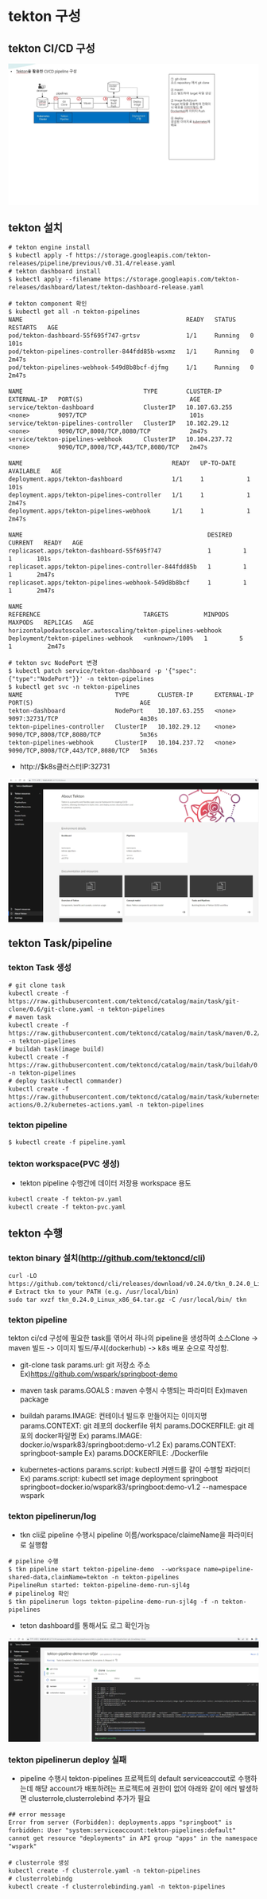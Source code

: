 # tekton 구성

## tekton CI/CD 구성
<img src="images/tekton-cicd.jpg" align="center" />


## tekton 설치
```text
# tekton engine install
$ kubectl apply -f https://storage.googleapis.com/tekton-releases/pipeline/previous/v0.31.4/release.yaml
# tekton dashboard install
$ kubectl apply --filename https://storage.googleapis.com/tekton-releases/dashboard/latest/tekton-dashboard-release.yaml

# tekton component 확인
$ kubectl get all -n tekton-pipelines
NAME                                              READY   STATUS    RESTARTS   AGE
pod/tekton-dashboard-55f695f747-grtsv             1/1     Running   0          101s
pod/tekton-pipelines-controller-844fdd85b-wsxmz   1/1     Running   0          2m47s
pod/tekton-pipelines-webhook-549d8b8bcf-djfmg     1/1     Running   0          2m47s

NAME                                  TYPE        CLUSTER-IP      EXTERNAL-IP   PORT(S)                              AGE
service/tekton-dashboard              ClusterIP   10.107.63.255   <none>        9097/TCP                             101s
service/tekton-pipelines-controller   ClusterIP   10.102.29.12    <none>        9090/TCP,8008/TCP,8080/TCP           2m47s
service/tekton-pipelines-webhook      ClusterIP   10.104.237.72   <none>        9090/TCP,8008/TCP,443/TCP,8080/TCP   2m47s

NAME                                          READY   UP-TO-DATE   AVAILABLE   AGE
deployment.apps/tekton-dashboard              1/1     1            1           101s
deployment.apps/tekton-pipelines-controller   1/1     1            1           2m47s
deployment.apps/tekton-pipelines-webhook      1/1     1            1           2m47s

NAME                                                    DESIRED   CURRENT   READY   AGE
replicaset.apps/tekton-dashboard-55f695f747             1         1         1       101s
replicaset.apps/tekton-pipelines-controller-844fdd85b   1         1         1       2m47s
replicaset.apps/tekton-pipelines-webhook-549d8b8bcf     1         1         1       2m47s

NAME                                                           REFERENCE                             TARGETS          MINPODS   MAXPODS   REPLICAS   AGE
horizontalpodautoscaler.autoscaling/tekton-pipelines-webhook   Deployment/tekton-pipelines-webhook   <unknown>/100%   1         5         1          2m47s

# tekton svc NodePort 변경
$ kubectl patch service/tekton-dashboard -p '{"spec":{"type":"NodePort"}}' -n tekton-pipelines
$ kubectl get svc -n tekton-pipelines
NAME                          TYPE        CLUSTER-IP      EXTERNAL-IP   PORT(S)                              AGE
tekton-dashboard              NodePort    10.107.63.255   <none>        9097:32731/TCP                       4m30s
tekton-pipelines-controller   ClusterIP   10.102.29.12    <none>        9090/TCP,8008/TCP,8080/TCP           5m36s
tekton-pipelines-webhook      ClusterIP   10.104.237.72   <none>        9090/TCP,8008/TCP,443/TCP,8080/TCP   5m36s

```

* http://$k8s클러스터IP:32731
<img src="images/tekton-dashboard.jpg" align="center" />

## tekton Task/pipeline


### tekton Task 생성
```text
# git clone task
kubectl create -f https://raw.githubusercontent.com/tektoncd/catalog/main/task/git-clone/0.6/git-clone.yaml -n tekton-pipelines
# maven task
kubectl create -f https://raw.githubusercontent.com/tektoncd/catalog/main/task/maven/0.2/maven.yaml -n tekton-pipelines
# buildah task(image build)
kubectl create -f https://raw.githubusercontent.com/tektoncd/catalog/main/task/buildah/0.3/buildah.yaml -n tekton-pipelines
# deploy task(kubectl commander)
kubectl create -f https://raw.githubusercontent.com/tektoncd/catalog/main/task/kubernetes-actions/0.2/kubernetes-actions.yaml -n tekton-pipelines

```
### tekton pipeline
```text
$ kubectl create -f pipeline.yaml
```

### tekton workspace(PVC 생성)

* tekton pipeline 수행간에 데이터 저장용 workspace 용도
```text
kubectl create -f tekton-pv.yaml 
kubectl create -f tekton-pvc.yaml 
```
## tekton 수행

### tekton binary 설치(http://github.com/tektoncd/cli)

```text
curl -LO https://github.com/tektoncd/cli/releases/download/v0.24.0/tkn_0.24.0_Linux_x86_64.tar.gz
# Extract tkn to your PATH (e.g. /usr/local/bin)
sudo tar xvzf tkn_0.24.0_Linux_x86_64.tar.gz -C /usr/local/bin/ tkn
```

### tekton pipeline

tekton ci/cd 구성에 필요한 task를 엮어서 하나의 pipeline을 생성하여 소스Clone -> maven 빌드 -> 이미지 빌드/푸시(dockerhub) -> k8s 배포 순으로 작성함.

* git-clone task
params.url: git 저장소 주소
Ex)https://github.com/wspark/springboot-demo

* maven task
params.GOALS : maven 수행시 수행되는 파라미터
Ex)maven package

* buildah
params.IMAGE: 컨테이너 빌드후 만들어지는 이미지명
params.CONTEXT: git 레포의 dockerfile 위치
params.DOCKERFILE: git 레포의 docker파일명
Ex) params.IMAGE: docker.io/wspark83/springboot:demo-v1.2
Ex) params.CONTEXT: springboot-sample
Ex) params.DOCKERFILE: ./Dockerfile

* kubernetes-actions 
params.script: kubectl 커맨드를 같이 수행할 파라미터
Ex) params.script: kubectl set image deployment springboot springboot=docker.io/wspark83/springboot:demo-v1.2 --namespace wspark

### tekton pipelinerun/log

* tkn cli로 pipeline 수행시 pipeline 이름/workspace/claimeName을 파라미터로 실행함
```text
# pipeline 수행
$ tkn pipeline start tekton-pipeline-demo  --workspace name=pipeline-shared-data,claimName=tekton -n tekton-pipelines
PipelineRun started: tekton-pipeline-demo-run-sjl4g
# pipelinelog 확인
$ tkn pipelinerun logs tekton-pipeline-demo-run-sjl4g -f -n tekton-pipelines 

```

* teton dashboard를 통해서도 로그 확인가능
<img src="images/tekton-dashboard-pipelinerun-log.jpg" align="center" />


### tekton pipelinerun deploy 실패

* pipeline 수행시 tekton-pipelines 프로젝트의 default serviceaccout로 수행하는데 해당 account가 배포하려는 프로젝트에 권한이 없어
아래와 같이 에러 발생하면 clusterrole,clusterrolebind 추가가 필요

```text
## error message
Error from server (Forbidden): deployments.apps "springboot" is forbidden: User "system:serviceaccount:tekton-pipelines:default" cannot get resource "deployments" in API group "apps" in the namespace "wspark"

# clusterrole 생성
kubectl create -f clusterrole.yaml -n tekton-pipelines
# clusterrolebindg 
kubectl create -f clusterrolebinding.yaml -n tekton-pipelines

```


